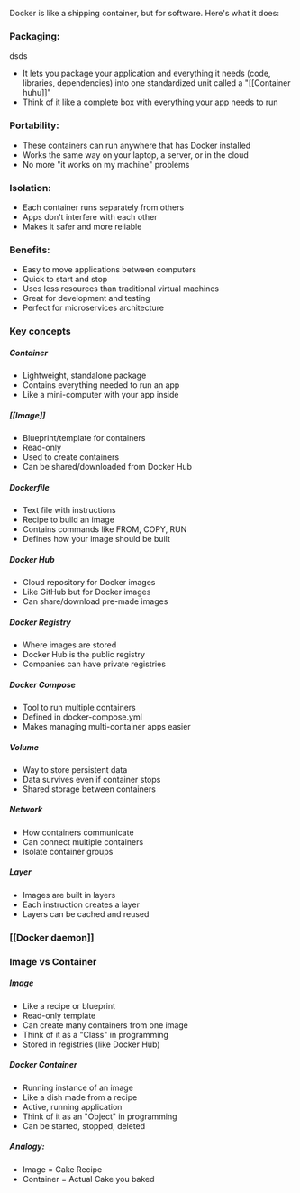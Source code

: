 Docker is like a shipping container, but for software. Here's what it does:

### Packaging:

dsds
- It lets you package your application and everything it needs (code, libraries, dependencies) into one standardized unit called a "[[Container huhu]]"
- Think of it like a complete box with everything your app needs to run

### Portability:
- These containers can run anywhere that has Docker installed
- Works the same way on your laptop, a server, or in the cloud
- No more "it works on my machine" problems

### Isolation:
- Each container runs separately from others
- Apps don't interfere with each other
- Makes it safer and more reliable

### Benefits:
- Easy to move applications between computers
- Quick to start and stop
- Uses less resources than traditional virtual machines
- Great for development and testing
- Perfect for microservices architecture

### Key concepts
##### Container
- Lightweight, standalone package
- Contains everything needed to run an app
- Like a mini-computer with your app inside
##### [[Image]]
- Blueprint/template for containers
- Read-only
- Used to create containers
- Can be shared/downloaded from Docker Hub

##### Dockerfile
- Text file with instructions
- Recipe to build an image
- Contains commands like FROM, COPY, RUN
- Defines how your image should be built

##### Docker Hub
- Cloud repository for Docker images
- Like GitHub but for Docker images
- Can share/download pre-made images

##### Docker Registry
- Where images are stored
- Docker Hub is the public registry
- Companies can have private registries

##### Docker Compose
- Tool to run multiple containers
- Defined in docker-compose.yml
- Makes managing multi-container apps easier

##### Volume
- Way to store persistent data
- Data survives even if container stops
- Shared storage between containers

##### Network
- How containers communicate
- Can connect multiple containers
- Isolate container groups

##### Layer
- Images are built in layers
- Each instruction creates a layer
- Layers can be cached and reused


### [[Docker daemon]]

### Image vs Container

##### Image
- Like a recipe or blueprint
- Read-only template
- Can create many containers from one image
- Think of it as a "Class" in programming
- Stored in registries (like Docker Hub)

##### Docker Container
- Running instance of an image
- Like a dish made from a recipe
- Active, running application
- Think of it as an "Object" in programming
- Can be started, stopped, deleted

##### Analogy:
- Image = Cake Recipe
- Container = Actual Cake you baked